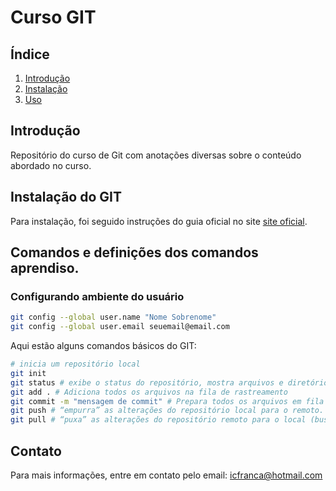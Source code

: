 # Curso GIT
## Índice

1. [Introdução](#introdução)
2. [Instalação](#instalação)
3. [Uso](#uso)
<!-- 4. [Contribuição](#contribuição) -->
<!-- 5. [Licença](#licença) -->
<!-- 6. [Contato](#contato) -->

## Introdução

Repositório do curso de Git com anotações diversas sobre o conteúdo abordado no curso.

## Instalação do GIT

Para instalação, foi seguido instruções do guia oficial no site [site oficial](https://git-scm.com/).

## Comandos e definições dos comandos aprendiso.

### Configurando ambiente do usuário
```sh
git config --global user.name "Nome Sobrenome"
git config --global user.email seuemail@email.com
```

Aqui estão alguns comandos básicos do GIT:

```sh
# inicia um repositório local
git init 
git status # exibe o status do repositório, mostra arquivos e diretórios rastreados para comitar.
git add . # Adiciona todos os arquivos na fila de rastreamento
git commit -m "mensagem de commit" # Prepara todos os arquivos em fila de rastreamento para envio
git push # “empurra” as alterações do repositório local para o remoto.
git pull # “puxa” as alterações do repositório remoto para o local (busca e mescla).
```

<!-- ## Contribuição -->

<!-- Contribuições são bem-vindas! Por favor, envie um pull request ou abra uma issue para discutir as mudanças que deseja fazer. -->

<!-- ## Licença -->

<!-- Este projeto está licenciado sob a Licença MIT. Veja o arquivo [LICENSE](LICENSE) para mais detalhes. -->

## Contato

Para mais informações, entre em contato pelo email: icfranca@hotmail.com